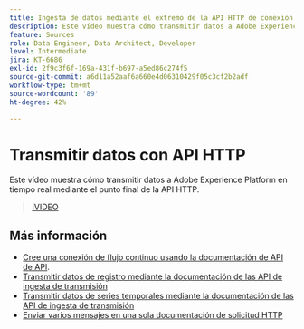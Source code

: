 ```yaml
---
title: Ingesta de datos mediante el extremo de la API HTTP de conexión de flujo continuo
description: Este vídeo muestra cómo transmitir datos a Adobe Experience Platform en tiempo real mediante el punto final de la API HTTP.
feature: Sources
role: Data Engineer, Data Architect, Developer
level: Intermediate
jira: KT-6686
exl-id: 2f9c3f6f-169a-431f-b697-a5ed86c274f5
source-git-commit: a6d11a52aaf6a660e4d06310429f05c3cf2b2adf
workflow-type: tm+mt
source-wordcount: '89'
ht-degree: 42%

---
```


# Transmitir datos con API HTTP

Este vídeo muestra cómo transmitir datos a Adobe Experience Platform en tiempo real mediante el punto final de la API HTTP.

>[!VIDEO](https://video.tv.adobe.com/v/3410927?learn=on&enablevpops&captions=spa)

## Más información

* [Cree una conexión de flujo continuo usando la documentación de API de API](https://experienceleague.adobe.com/docs/experience-platform/sources/api-tutorials/create/streaming/http.html?lang=es).
* [Transmitir datos de registro mediante la documentación de las API de ingesta de transmisión](https://experienceleague.adobe.com/docs/experience-platform/ingestion/tutorials/streaming-record-data.html?lang=es)
* [Transmitir datos de series temporales mediante la documentación de las API de ingesta de transmisión](https://experienceleague.adobe.com/docs/experience-platform/ingestion/tutorials/streaming-time-series-data.html?lang=es)
* [Enviar varios mensajes en una sola documentación de solicitud HTTP](https://experienceleague.adobe.com/docs/experience-platform/ingestion/tutorials/streaming-multiple-messages.html?lang=es)

